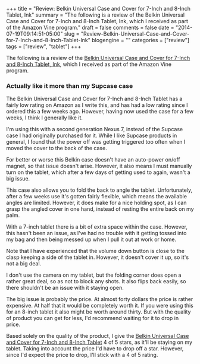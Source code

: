 +++
title = "Review: Belkin Universal Case and Cover for 7-Inch and 8-Inch Tablet, Ink"
summary = "The following is a review of the Belkin Universal Case and Cover for 7-Inch and 8-Inch Tablet, Ink, which I received as part of the Amazon Vine program."
draft = false
comments = false
date = "2014-07-19T09:14:51-05:00"
slug = "Review-Belkin-Universal-Case-and-Cover-for-7-Inch-and-8-Inch-Tablet-Ink"
blogengine = ""
categories = ["review"]
tags = ["review", "tablet"]
+++

<div class="note"><p>The following is a review of the <a href="http://www.amazon.com/gp/product/B00JKM0EQE?tag=strivinglifen-20" rel="external">Belkin Universal Case and Cover for 7-Inch and 8-Inch Tablet, Ink</a>, which I received as part of the Amazon Vine program.</p></div>

<h3>Actually like it more than my Supcase case</h3>

<p>The Belkin Universal Case and Cover for 7-Inch and 8-Inch Tablet has a fairly low rating on Amazon as I write this, and has had a low rating since I ordered this a few weeks ago. However, having now used the case for a few weeks, I think I generally like it.</p>

<p>I'm using this with a second generation Nexus 7, instead of the Supcase case I had originally purchased for it. While I like Supcase products in general, I found that the power off was getting triggered too often when I moved the cover to the back of the case.</p>

<p>For better or worse this Belkin case doesn't have an auto-power on/off magnet, so that issue doesn't arise. However, it also means I must manually turn on the tablet, which after a few days of getting used to again, wasn't a big issue.</p>

<p>This case also allows you to fold the back to angle the tablet. Unfortunately, after a few weeks use it's gotten fairly flexible, which means the available angles are limited. However, it does make for a nice holding spot, as I can grasp the angled cover in one hand, instead of resting the entire back on my palm.</p>

<p>With a 7-inch tablet there is a bit of extra space within the case. However, this hasn't been an issue, as I've had no trouble with it getting tossed into my bag and then being messed up when I pull it out at work or home.</p>

<p>Note that I have experienced that the volume down button is close to the clasp keeping a side of the tablet in. However, it doesn't cover it up, so it's not a big deal.</p>

<p>I don't use the camera on my tablet, but the folding corner does open a rather great deal, so as not to block any shots. It also flips back easily, so there shouldn't be an issue with it staying open.</p>

<p>The big issue is probably the price. At almost forty dollars the price is rather expensive. At half that it would be completely worth it. If you were using this for an 8-inch tablet it also might be worth around thirty. But with the quality of product you can get for less, I'd recommend waiting for it to drop in price.</p>

<p>Based solely on the quality of the product, I give the <a href="http://www.amazon.com/gp/product/B00JKM0EQE?tag=strivinglifen-20" rel="external">Belkin Universal Case and Cover for 7-Inch and 8-Inch Tablet</a> 4 of 5 stars, as it'll be staying on my tablet. Taking into account the price I'd have to drop off a star. However, since I'd expect the price to drop, I'll stick with a 4 of 5 rating.</p>

